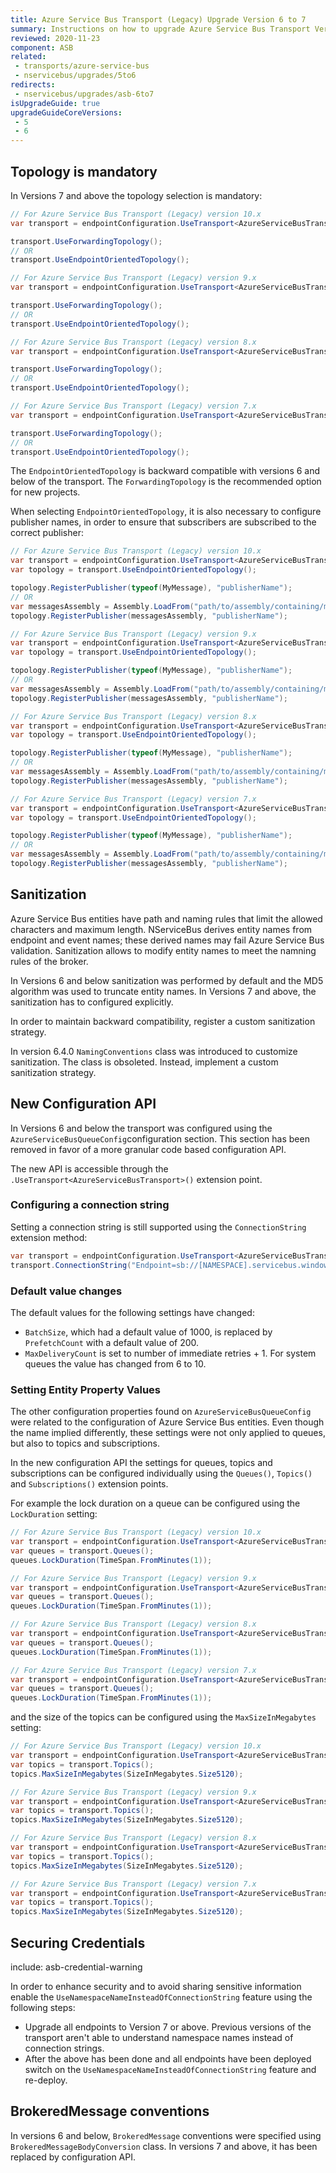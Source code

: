 ```yaml
---
title: Azure Service Bus Transport (Legacy) Upgrade Version 6 to 7
summary: Instructions on how to upgrade Azure Service Bus Transport Version 6 to 7.
reviewed: 2020-11-23
component: ASB
related:
 - transports/azure-service-bus
 - nservicebus/upgrades/5to6
redirects:
 - nservicebus/upgrades/asb-6to7
isUpgradeGuide: true
upgradeGuideCoreVersions:
 - 5
 - 6
---
```



## Topology is mandatory

In Versions 7 and above the topology selection is mandatory:

```csharp
// For Azure Service Bus Transport (Legacy) version 10.x
var transport = endpointConfiguration.UseTransport<AzureServiceBusTransport>();

transport.UseForwardingTopology();
// OR
transport.UseEndpointOrientedTopology();

// For Azure Service Bus Transport (Legacy) version 9.x
var transport = endpointConfiguration.UseTransport<AzureServiceBusTransport>();

transport.UseForwardingTopology();
// OR
transport.UseEndpointOrientedTopology();

// For Azure Service Bus Transport (Legacy) version 8.x
var transport = endpointConfiguration.UseTransport<AzureServiceBusTransport>();

transport.UseForwardingTopology();
// OR
transport.UseEndpointOrientedTopology();

// For Azure Service Bus Transport (Legacy) version 7.x
var transport = endpointConfiguration.UseTransport<AzureServiceBusTransport>();

transport.UseForwardingTopology();
// OR
transport.UseEndpointOrientedTopology();
```

The `EndpointOrientedTopology` is backward compatible with versions 6 and below of the transport. The `ForwardingTopology` is the recommended option for new projects.

When selecting `EndpointOrientedTopology`, it is also necessary to configure publisher names, in order to ensure that subscribers are subscribed to the correct publisher:

```csharp
// For Azure Service Bus Transport (Legacy) version 10.x
var transport = endpointConfiguration.UseTransport<AzureServiceBusTransport>();
var topology = transport.UseEndpointOrientedTopology();

topology.RegisterPublisher(typeof(MyMessage), "publisherName");
// OR
var messagesAssembly = Assembly.LoadFrom("path/to/assembly/containing/messages");
topology.RegisterPublisher(messagesAssembly, "publisherName");

// For Azure Service Bus Transport (Legacy) version 9.x
var transport = endpointConfiguration.UseTransport<AzureServiceBusTransport>();
var topology = transport.UseEndpointOrientedTopology();

topology.RegisterPublisher(typeof(MyMessage), "publisherName");
// OR
var messagesAssembly = Assembly.LoadFrom("path/to/assembly/containing/messages");
topology.RegisterPublisher(messagesAssembly, "publisherName");

// For Azure Service Bus Transport (Legacy) version 8.x
var transport = endpointConfiguration.UseTransport<AzureServiceBusTransport>();
var topology = transport.UseEndpointOrientedTopology();

topology.RegisterPublisher(typeof(MyMessage), "publisherName");
// OR
var messagesAssembly = Assembly.LoadFrom("path/to/assembly/containing/messages");
topology.RegisterPublisher(messagesAssembly, "publisherName");

// For Azure Service Bus Transport (Legacy) version 7.x
var transport = endpointConfiguration.UseTransport<AzureServiceBusTransport>();
var topology = transport.UseEndpointOrientedTopology();

topology.RegisterPublisher(typeof(MyMessage), "publisherName");
// OR
var messagesAssembly = Assembly.LoadFrom("path/to/assembly/containing/messages");
topology.RegisterPublisher(messagesAssembly, "publisherName");
```

## Sanitization

Azure Service Bus entities have path and naming rules that limit the allowed characters and maximum length.  NServiceBus derives entity names from endpoint and event names; these derived names may fail Azure Service Bus validation. Sanitization allows to modify entity names to meet the namning rules of the broker.

In Versions 6 and below sanitization was performed by default and the MD5 algorithm was used to truncate entity names. In Versions 7 and above, the sanitization has to configured explicitly.

In order to maintain backward compatibility, register a custom sanitization strategy.

In version 6.4.0 `NamingConventions` class was introduced to customize sanitization. The class is obsoleted. Instead, implement a custom sanitization strategy.


## New Configuration API

In Versions 6 and below the transport was configured using the `AzureServiceBusQueueConfig`configuration section. This section has been removed in favor of a more granular code based configuration API.

The new API is accessible through the `.UseTransport<AzureServiceBusTransport>()` extension point.


### Configuring a connection string

Setting a connection string is still supported using the `ConnectionString` extension method:

```csharp
var transport = endpointConfiguration.UseTransport<AzureServiceBusTransport>();
transport.ConnectionString("Endpoint=sb://[NAMESPACE].servicebus.windows.net/;SharedAccessKeyName=[KEYNAME];SharedAccessKey=[KEY]");
```


### Default value changes

The default values for the following settings have changed:

 * `BatchSize`, which had a default value of 1000, is replaced by `PrefetchCount` with a default value of 200.
 * `MaxDeliveryCount` is set to number of immediate retries + 1. For system queues the value has changed from 6 to 10.

### Setting Entity Property Values

The other configuration properties found on `AzureServiceBusQueueConfig` were related to the configuration of Azure Service Bus entities. Even though the name implied differently, these settings were not only applied to queues, but also to topics and subscriptions.

In the new configuration API the settings for queues, topics and subscriptions can be configured individually using the `Queues()`, `Topics()` and `Subscriptions()` extension points.

For example the lock duration on a queue can be configured using the `LockDuration` setting:

```csharp
// For Azure Service Bus Transport (Legacy) version 10.x
var transport = endpointConfiguration.UseTransport<AzureServiceBusTransport>();
var queues = transport.Queues();
queues.LockDuration(TimeSpan.FromMinutes(1));

// For Azure Service Bus Transport (Legacy) version 9.x
var transport = endpointConfiguration.UseTransport<AzureServiceBusTransport>();
var queues = transport.Queues();
queues.LockDuration(TimeSpan.FromMinutes(1));

// For Azure Service Bus Transport (Legacy) version 8.x
var transport = endpointConfiguration.UseTransport<AzureServiceBusTransport>();
var queues = transport.Queues();
queues.LockDuration(TimeSpan.FromMinutes(1));

// For Azure Service Bus Transport (Legacy) version 7.x
var transport = endpointConfiguration.UseTransport<AzureServiceBusTransport>();
var queues = transport.Queues();
queues.LockDuration(TimeSpan.FromMinutes(1));
```

and the size of the topics can be configured using the `MaxSizeInMegabytes` setting:

```csharp
// For Azure Service Bus Transport (Legacy) version 10.x
var transport = endpointConfiguration.UseTransport<AzureServiceBusTransport>();
var topics = transport.Topics();
topics.MaxSizeInMegabytes(SizeInMegabytes.Size5120);

// For Azure Service Bus Transport (Legacy) version 9.x
var transport = endpointConfiguration.UseTransport<AzureServiceBusTransport>();
var topics = transport.Topics();
topics.MaxSizeInMegabytes(SizeInMegabytes.Size5120);

// For Azure Service Bus Transport (Legacy) version 8.x
var transport = endpointConfiguration.UseTransport<AzureServiceBusTransport>();
var topics = transport.Topics();
topics.MaxSizeInMegabytes(SizeInMegabytes.Size5120);

// For Azure Service Bus Transport (Legacy) version 7.x
var transport = endpointConfiguration.UseTransport<AzureServiceBusTransport>();
var topics = transport.Topics();
topics.MaxSizeInMegabytes(SizeInMegabytes.Size5120);
```


## Securing Credentials

include: asb-credential-warning

In order to enhance security and to avoid sharing sensitive information enable the `UseNamespaceNameInsteadOfConnectionString` feature using the following steps:

 * Upgrade all endpoints to Version 7 or above. Previous versions of the transport aren't able to understand namespace names instead of connection strings.
 * After the above has been done and all endpoints have been deployed switch on the `UseNamespaceNameInsteadOfConnectionString` feature and re-deploy.


## BrokeredMessage conventions

In versions 6 and below, `BrokeredMessage` conventions were specified using `BrokeredMessageBodyConversion` class. In versions 7 and above, it has been replaced by configuration API.
